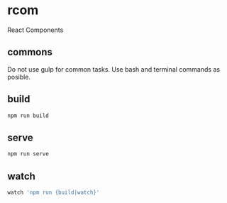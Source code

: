# rcom
React Components

## commons
Do not use gulp for common tasks. Use bash and terminal commands as posible.

## build
````sh
npm run build
````

## serve
````sh
npm run serve
````
## watch
````sh
watch 'npm run {build|watch}'
````

